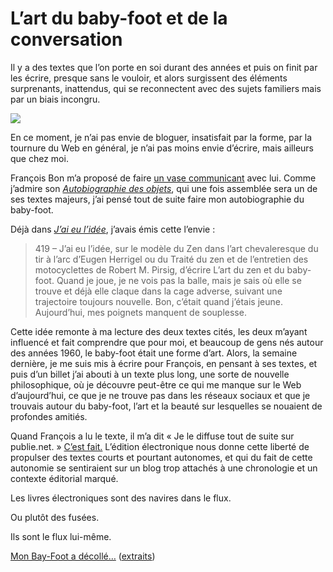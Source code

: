 # L’art du baby-foot et de la conversation

Il y a des textes que l’on porte en soi durant des années et puis on finit par les écrire, presque sans le vouloir, et alors surgissent des éléments surprenants, inattendus, qui se reconnectent avec des sujets familiers mais par un biais incongru.<span id="more-23220"></span>

![](https://tcrouzet.com/images_tc/2012/02/cover-image.png)

En ce moment, je n’ai pas envie de bloguer, insatisfait par la forme, par la tournure du Web en général, je n’ai pas moins envie d’écrire, mais ailleurs que chez moi.

François Bon m’a proposé de faire [un vase communicant](http://rendezvousdesvases.blogspot.com/) avec lui. Comme j’admire son [*Autobiographie des objets*](http://www.tierslivre.net/spip/spip.php?rubrique69), qui une fois assemblée sera un de ses textes majeurs, j’ai pensé tout de suite faire mon autobiographie du baby-foot.

Déjà dans [*J’ai eu l’idée*](https://tcrouzet.com/id/), j’avais émis cette l’envie :

> 419 – J’ai eu l’idée, sur le modèle du Zen dans l’art chevaleresque du tir à l’arc d’Eugen Herrigel ou du Traité du zen et de l’entretien des motocyclettes de Robert M. Pirsig, d’écrire L’art du zen et du baby-foot. Quand je joue, je ne vois pas la balle, mais je sais où elle se trouve et déjà elle claque dans la cage adverse, suivant une trajectoire toujours nouvelle. Bon, c’était quand j’étais jeune. Aujourd’hui, mes poignets manquent de souplesse.

Cette idée remonte à ma lecture des deux textes cités, les deux m’ayant influencé et fait comprendre que pour moi, et beaucoup de gens nés autour des années 1960, le baby-foot était une forme d’art. Alors, la semaine dernière, je me suis mis à écrire pour François, en pensant à ses textes, et puis d’un billet j’ai abouti à un texte plus long, une sorte de nouvelle philosophique, où je découvre peut-être ce qui me manque sur le Web d’aujourd’hui, ce que je ne trouve pas dans les réseaux sociaux et que je trouvais autour du baby-foot, l’art et la beauté sur lesquelles se nouaient de profondes amitiés.

Quand François a lu le texte, il m’a dit « Je le diffuse tout de suite sur publie.net. » [C’est fait.](http://www.publie.net/fr/ebook/9782814506213/baby-foot) L’édition électronique nous donne cette liberté de propulser des textes courts et pourtant autonomes, et qui du fait de cette autonomie se sentiraient sur un blog trop attachés à une chronologie et un contexte éditorial marqué.

Les livres électroniques sont des navires dans le flux.

Ou plutôt des fusées.

Ils sont le flux lui-même.

[Mon Bay-Foot a décollé…](http://www.publie.net/fr/ebook/9782814506213/baby-foot) ([extraits](http://www.publie.net/fr/preview/8279/baby-foot_1-7.pdf))